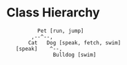# Class Hierarchy

```
          Pet [run, jump]
        ,--^--,
       Cat   Dog [speak, fetch, swim]
   [speak]    ^--,
               Bulldog [swim]
```
